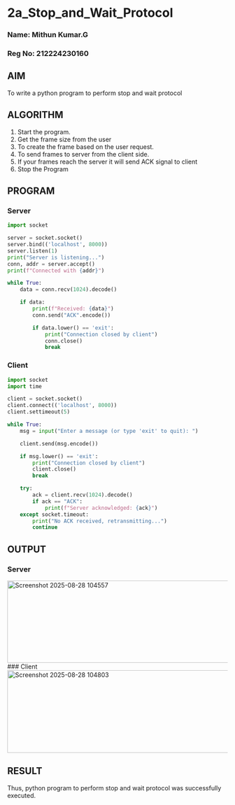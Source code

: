 # 2a_Stop_and_Wait_Protocol
### Name: Mithun Kumar.G
### Reg No: 212224230160
## AIM 
To write a python program to perform stop and wait protocol
## ALGORITHM
1. Start the program.
2. Get the frame size from the user
3. To create the frame based on the user request.
4. To send frames to server from the client side.
5. If your frames reach the server it will send ACK signal to client
6. Stop the Program
## PROGRAM
### Server
~~~python
import socket

server = socket.socket()
server.bind(('localhost', 8000))
server.listen(1)
print("Server is listening...")
conn, addr = server.accept()
print(f"Connected with {addr}")

while True:
    data = conn.recv(1024).decode()

    if data:
        print(f"Received: {data}")
        conn.send("ACK".encode())

        if data.lower() == 'exit':  
            print("Connection closed by client")
            conn.close()
            break
~~~
### Client
~~~python
import socket
import time

client = socket.socket()
client.connect(('localhost', 8000))
client.settimeout(5)  

while True:
    msg = input("Enter a message (or type 'exit' to quit): ")

    client.send(msg.encode())  

    if msg.lower() == 'exit':  
        print("Connection closed by client")
        client.close()
        break

    try:
        ack = client.recv(1024).decode()
        if ack == "ACK":
            print(f"Server acknowledged: {ack}")
    except socket.timeout:
        print("No ACK received, retransmitting...")
        continue
~~~
## OUTPUT

### Server
<img width="778" height="188" alt="Screenshot 2025-08-28 104557" src="https://github.com/user-attachments/assets/f8afc634-46cd-4db1-9f71-b5542ce0873e" />
### Client
<img width="782" height="189" alt="Screenshot 2025-08-28 104803" src="https://github.com/user-attachments/assets/a6841937-7131-48b9-a166-aa76b3d89e5a" />

## RESULT
Thus, python program to perform stop and wait protocol was successfully executed.
